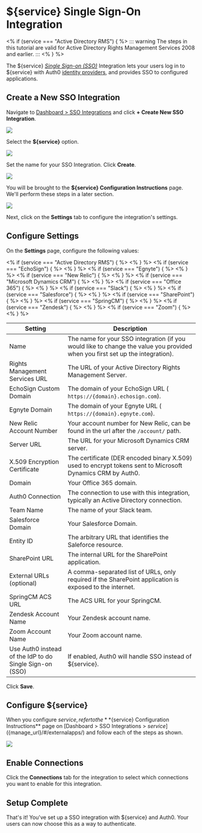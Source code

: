 # ${service} Single Sign-On Integration

<% if (service === "Active Directory RMS") { %>
::: warning
The steps in this tutorial are valid for Active Directory Rights Management Services 2008 and earlier.
:::
<% } %>

The ${service} <dfn data-key="single-sign-on">[Single Sign-on (SSO)](/sso)</dfn> Integration lets your users log in to ${service} with Auth0 [identity providers](/identityproviders), and provides SSO to configured applications.

## Create a New SSO Integration

Navigate to [Dashboard > SSO Integrations](${manage_url}/#/externalapps) and click **+ Create New SSO Integration**.

![](/media/articles/sso/integrations/new.png)

Select the **${service}** option.

![](/media/articles/sso/integrations/options.png)

Set the name for your SSO Integration. Click **Create**.

![](/media/articles/sso/integrations/name.png)

You will be brought to the **${service} Configuration Instructions** page. We'll perform these steps in a later section.

![](/media/articles/sso/integrations/${img}.png)

Next, click on the **Settings** tab to configure the integration's settings.

## Configure Settings

On the **Settings** page, configure the following values:

<table class="table">
    <thead>
        <tr>
            <th><strong>Setting</strong></th>
            <th><strong>Description</strong></th>
        </tr>
    </thead>
    <tbody>
        <tr>
            <td>Name</td>
            <td>The name for your SSO integration (if you would like to change the value you provided when you first set up the integration).</td>
        </tr>
        <% if (service === "Active Directory RMS") { %>
        <tr>
           <td>Rights Management Services URL</td>
            <td>The URL of your Active Directory Rights Management Server.</td>
        </tr>
        <% } %>
        <% if (service === "EchoSign") { %>
        <tr>
            <td>EchoSign Custom Domain</td>
            <td>The domain of your EchoSign URL (<code> https://{domain}.echosign.com</code>).</td>
        </tr>
        <% } %>
        <% if (service === "Egnyte") { %>
        <tr>
            <td>Egnyte Domain</td>
            <td>The domain of your Egnyte URL (<code> https://{domain}.egnyte.com</code>).</td>
        </tr>
        <% } %>
        <% if (service === "New Relic") { %>
        <tr>
            <td>New Relic Account Number</td>
            <td>Your account number for New Relic, can be found in the url after the <code>/account/</code> path.</td>
        </tr>
        <% } %>
        <% if (service === "Microsoft Dynamics CRM") { %>
        <tr>
            <td>Server URL</td>
            <td>The URL for your Microsoft Dynamics CRM server.</td>
        </tr>
        <tr>
            <td>X.509 Encryption Certificate</td>
            <td>The certificate (DER encoded binary X.509) used to encrypt tokens sent to Microsoft Dynamics CRM by Auth0.</td>
        </tr>
        <% } %>
        <% if (service === "Office 365") { %>
        <tr>
            <td>Domain</td>
            <td>Your Office 365 domain.</td>
        </tr>
        <tr>
            <td>Auth0 Connection</td>
            <td>The connection to use with this integration, typically an Active Directory connection.</td>
        </tr>
        <% } %>
        <% if (service === "Slack") { %>
        <tr>
            <td>Team Name</td>
            <td>The name of your Slack team.</td>
        </tr>
        <% } %>
        <% if (service === "Salesforce") { %>
        <tr>
            <td>Salesforce Domain</td>
            <td>Your Salesforce Domain.</td>
        </tr>
        <tr>
            <td>Entity ID</td>
            <td>The arbitrary URL that identifies the Saleforce resource.</td>
        </tr>
        <% } %>
        <% if (service === "SharePoint") { %>
        <tr>
            <td>SharePoint URL</td>
            <td>The internal URL for the SharePoint application.</td>
        </tr>
        <tr>
            <td>External URLs (optional)</td>
            <td>A comma-separated list of URLs, only required if the SharePoint application is exposed to the internet.</td>
        </tr>
        <% } %>
        <% if (service === "SpringCM") { %>
        <tr>
            <td>SpringCM ACS URL</td>
            <td>The ACS URL for your SpringCM.</td>
        </tr>
        <% } %>
        <% if (service === "Zendesk") { %>
        <tr>
            <td>Zendesk Account Name</td>
            <td>Your Zendesk account name.</td>
        </tr>
        <% } %>
        <% if (service === "Zoom") { %>
        <tr>
            <td>Zoom Account Name</td>
            <td>Your Zoom account name.</td>
        </tr>
        <% } %>
        <tr>
            <td>Use Auth0 instead of the IdP to do Single Sign-on (SSO)</td>
            <td>If enabled, Auth0 will handle SSO instead of ${service}.</td>
        </tr>
    </tbody>
</table>

Click **Save**.

## Configure ${service}

When you configure ${service}, refer to the **${service} Configuration Instructions** page on [Dashboard > SSO Integrations > ${service}](${manage_url}/#/externalapps/) and follow each of the steps as shown.

![](/media/articles/sso/integrations/${img}.png)

## Enable Connections

Click the **Connections** tab for the integration to select which connections you want to enable for this integration.

## Setup Complete

That's it! You've set up a SSO integration with ${service} and Auth0. Your users can now choose this as a way to authenticate.
